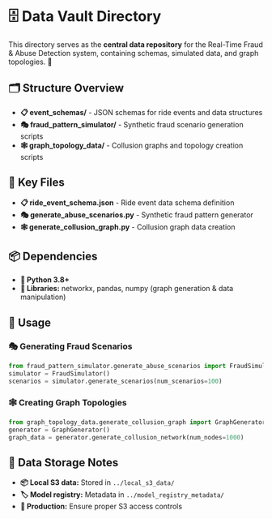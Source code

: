 # 🗄️ Data Vault Directory

This directory serves as the **central data repository** for the Real-Time Fraud & Abuse Detection system, containing schemas, simulated data, and graph topologies. 🏦

## 🗂️ Structure Overview

- **📋 event_schemas/** - JSON schemas for ride events and data structures
- **🎭 fraud_pattern_simulator/** - Synthetic fraud scenario generation scripts
- **🕸️ graph_topology_data/** - Collusion graphs and topology creation scripts

## 📄 Key Files

- **📋 ride_event_schema.json** - Ride event data schema definition
- **🎭 generate_abuse_scenarios.py** - Synthetic fraud pattern generator
- **🕸️ generate_collusion_graph.py** - Collusion graph data creation

## 📦 Dependencies

- **🐍 Python 3.8+**
- **🔧 Libraries:** networkx, pandas, numpy (graph generation & data manipulation)

## 🚀 Usage

### 🎭 Generating Fraud Scenarios
```python
from fraud_pattern_simulator.generate_abuse_scenarios import FraudSimulator
simulator = FraudSimulator()
scenarios = simulator.generate_scenarios(num_scenarios=100)
```

### 🕸️ Creating Graph Topologies
```python
from graph_topology_data.generate_collusion_graph import GraphGenerator
generator = GraphGenerator()
graph_data = generator.generate_collusion_network(num_nodes=1000)
```

## 💾 Data Storage Notes

- **📦 Local S3 data:** Stored in `../local_s3_data/`
- **🏷️ Model registry:** Metadata in `../model_registry_metadata/`
- **🔐 Production:** Ensure proper S3 access controls